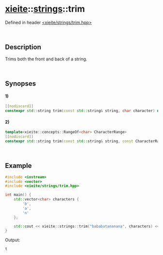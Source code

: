 # [xieite](../xieite.md)\:\:[strings](../strings.md)\:\:trim
Defined in header [<xieite/strings/trim.hpp>](../../include/xieite/strings/trim.hpp)

&nbsp;

## Description
Trims both the front and back of a string.

&nbsp;

## Synopses
#### 1)
```cpp
[[nodiscard]]
constexpr std::string trim(const std::string& string, char character) noexcept;
```
#### 2)
```cpp
template<xieite::concepts::RangeOf<char> CharacterRange>
[[nodiscard]]
constexpr std::string trim(const std::string& string, const CharacterRange& characters) noexcept;
```

&nbsp;

## Example
```cpp
#include <iostream>
#include <vector>
#include <xieite/strings/trim.hpp>

int main() {
    std::vector<char> characters {
        'b',
        'a',
        'n'
    };

    std::cout << xieite::strings::trim("bababatananana", characters) << '\n';
}
```
Output:
```
t
```
